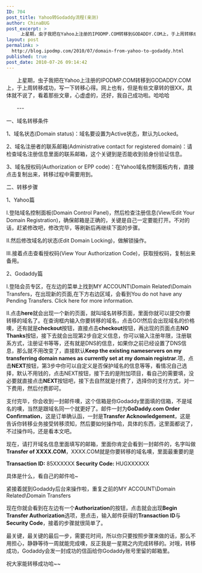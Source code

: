 ```yaml
---
ID: 704
post_title: Yahoo转Godaddy流程(亲测)
author: ChinaBUG
post_excerpt: >
  　　上星期，虫子我把在Yahoo上注册的IPODMP.COM转移到GODADDY.COM上，于上周转移成功，写一下转移心得。网上也有，但是有些文章转的很XX，具体就不说了，看着那些文章，心虚虚的，还好，我自己成功啦。哈哈哈
layout: post
permalink: >
  http://blog.ipodmp.com/2010/07/domain-from-yahoo-to-godaddy.html
published: true
post_date: 2010-07-26 09:14:42
---
```

　　上星期，虫子我把在Yahoo上注册的IPODMP.COM转移到GODADDY.COM上，于上周转移成功，写一下转移心得。网上也有，但是有些文章转的很XX，具体就不说了，看着那些文章，心虚虚的，还好，我自己成功啦。哈哈哈

　　---

一、域名转移条件

1、域名状态(Domain status)：域名要设置为Active状态，默认为Locked。

2、域名注册者的联系邮箱(Administrative contact for registered domain)：请检查域名注册信息里面的联系邮箱，这个关键到是否能收到验身份验证信息。

3、域名授权码(Authorization or EPP code)：在Yahoo域名控制面板内有，直接点击复制出来，转移过程中需要用到。

二、转移步骤

1、Yahoo篇

I.登陆域名控制面板(Domain Control Panel)，然后检查注册信息(View/Edit Your Domain Registration)，确保邮箱是正确的，关键是自己一定要能打开。不对的话，赶紧修改吧，修改完毕，等刷新后再继续下面的步骤。

II.然后修改域名的状态(Edit Domain Locking)，做解锁操作。

III.接着点击查看授权码(View Your Authorization Code)，获取授权码，复制出来备用。

2、Godaddy篇

I.登陆会员专区，在左边的菜单上找到MY ACCOUNT\Domain Related\Domain Transfers，在出现新的页面,在下方右边区域，会看到You do not have any Pending Transfers. Click here for more information.

II.点击<strong>here</strong>就会出现一个新的页面，就叫域名转移页面，里面你就可以提交你要转移的域名了。在查询框内输入你要转移的域名，点击GO!然后会出现域名的价格噢，还有就是<strong>checkout</strong>按钮，直接点击<strong>checkout</strong>按钮，再出现的页面点击<strong>NO Thanks</strong>按钮，接下去就会出现第2步自定义信息，你可以输入注册年限，注册联系方式，注册证书等等，还有就是DNS的信息，如果你之前已经设置了DNS信息，那么就不用改变了，直接默认<strong>Keep the existing nameservers on my transferring domain names as currently set at my domain registrar</strong>.项，点击<strong>NEXT</strong>按钮，第3步中你可以自定义是否保护域名的信息等等，看情况自己选择，默认不用钱的，点击NEXT按钮，接下去的是附加项目，看自己的需要填，没必要就直接点击<strong>NEXT</strong>按钮吧，接下去自然就是付费了，选择你的支付方式，对一下费用，然后付费即可。

支付完毕，你会收到一封邮件噢，这个信箱是你Godaddy里面填的信箱，不是域名的噢，当然是跟域名同一个就更好了。邮件一封为<strong>GoDaddy.com Order Confirmation</strong>，这是订单确认函，一封是<strong>Transfer Acknowledgement</strong>，这是告诉你转移业务接受转移须知，然后要如何操作哈，具体的东西，这里面都说了，不过操作吗，还是看本文吧。

现在，请打开域名信息里面填写的邮箱，里面你肯定会看到一封邮件的，名字叫做<strong>Transfer of XXXX.COM</strong>，XXXX.COM就是你要转移的域名噢，里面最重要的是

<strong>Transaction ID:</strong> 85XXXXXX
<strong>Security Code:</strong> HUGXXXXXX

具体是什么，看自己的邮件哈~

紧接着就到Godaddy后台来操作啦，重复之前的MY ACCOUNT\Domain Related\Domain Transfers

现在你就会看到在左边有一个<strong>Authorization</strong>的按钮，点击就会出现<strong>Begin Transfer Authorization</strong>选项，恩点击，输入邮件获得的<strong>Transaction ID</strong>与<strong>Security Code</strong>，接着的步骤就很简单了。

最关键，最关键的最后一步，需要花时间，所以你只要按照步骤来做的话，那么不用担心，静静等待一周就能完成噢，反正我是一星期之内完成转移的。对哦，转移成功，Godaddy会发一封成功的信函给你Godaddy账号里留的邮箱里。

祝大家能转移成功哈~~